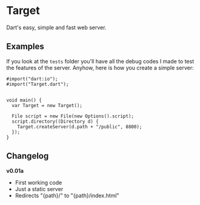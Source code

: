 # Target

Dart's easy, simple and fast web server.


## Examples

If you look at the `tests` folder you'll have all the debug codes I made to test
the features of the server. Anyhow, here is how you create a simple server:

```
#import("dart:io");
#import("Target.dart");


void main() {
  var Target = new Target();
  
  File script = new File(new Options().script);
  script.directory((Directory d) {
    Target.createServer(d.path + "/public", 8800);
  });
}
```

## Changelog

**v0.01a**

  * First working code
  * Just a static server
  * Redirects "{path}/" to "{path}/index.html"